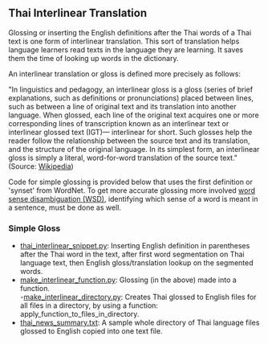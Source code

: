 ## Thai Interlinear Translation 

Glossing or inserting the English definitions after the Thai words of a Thai text is one form of interlinear translation.
This sort of translation helps language learners read texts in the language they are learning.
It saves them the time of looking up words in the dictionary. 

An interlinear translation or gloss is defined more precisely as follows: 

"In linguistics and pedagogy, an interlinear gloss is a gloss 
(series of brief explanations, such as definitions or pronunciations) placed between lines, 
such as between a line of original text and its translation into another language. 
When glossed, each line of the original text acquires one or more corresponding lines 
of transcription known as an interlinear text or interlinear glossed text (IGT)—
interlinear for short. Such glosses help the reader follow the relationship between 
the source text and its translation, and the structure of the original language. 
In its simplest form, an interlinear gloss is simply a literal, word-for-word translation of the source text." 
(Source: [Wikipedia](https://en.wikipedia.org/wiki/Interlinear_gloss))

Code for simple glossing is provided below that uses the first definition or 'synset' from WordNet.
To get more accurate glossing more involved [word sense disambiguation (WSD)](https://en.wikipedia.org/wiki/Word-sense_disambiguation), identifying which sense of a word is meant in a sentence, must be done as well. 

### Simple Gloss

- [thai_interlinear_snippet.py](https://github.com/jonfernq/News-Automation/blob/main/ThaiInterlinear/thai_interlinear_snippet.py): Inserting English definition in parentheses after the Thai word in the text, after first word segmentation on Thai language text, then English gloss/translation lookup on the segmented words.
- [make_interlinear_function.py](https://github.com/jonfernq/News-Automation/blob/main/ThaiInterlinear/make_interlinear_function.py): Glossing (in the above) made into a function.  
-[make_interlinear_directory.py](https://github.com/jonfernq/News-Automation/blob/main/ThaiInterlinear/make_interlinear_directory.py): Creates Thai glossed to English files for all files in a directory, by using a function: apply_function_to_files_in_directory.
- [thai_news_summary.txt](https://github.com/jonfernq/News-Automation/blob/main/ThaiInterlinear/thai_news_summary.txt): A sample whole directory of Thai language files glossed to English copied into one text file. 
